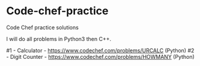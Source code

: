 # Code-chef-practice
Code Chef practice solutions

I will do all problems in Python3 then C++.

#1 - Calculator - https://www.codechef.com/problems/URCALC (Python)
#2 - Digit Counter - https://www.codechef.com/problems/HOWMANY (Python)
